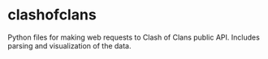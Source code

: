 # clashofclans
Python files for making web requests to Clash of Clans public API. Includes parsing and visualization of the data.
